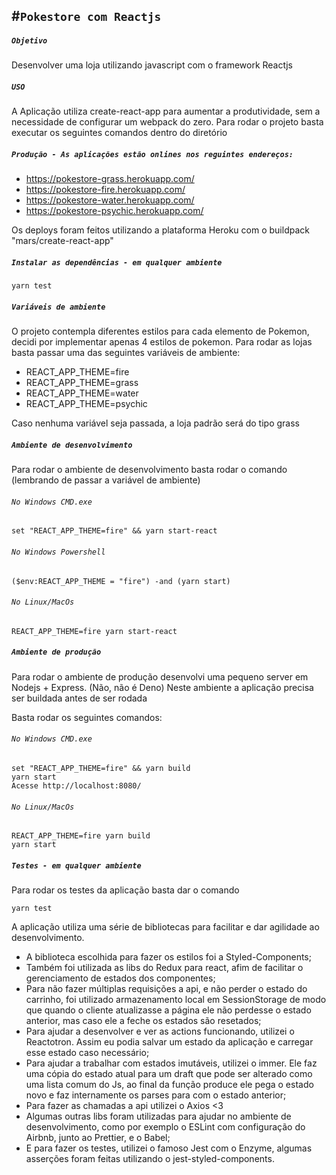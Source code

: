 #`Pokestore com Reactjs`
------------------------------

##### `Objetivo`
Desenvolver uma loja utilizando javascript com o framework Reactjs

##### `USO`
A Aplicação utiliza create-react-app para aumentar a produtividade, sem a necessidade de configurar um webpack do zero. Para rodar o projeto basta executar os seguintes comandos dentro do diretório

##### `Produção - As aplicações estão onlines nos reguintes endereços:`
* https://pokestore-grass.herokuapp.com/
* https://pokestore-fire.herokuapp.com/
* https://pokestore-water.herokuapp.com/
* https://pokestore-psychic.herokuapp.com/

Os deploys foram feitos utilizando a plataforma Heroku com o buildpack "mars/create-react-app"

##### `Instalar as dependências - em qualquer ambiente`
```yarn 
yarn test
`````

##### `Variáveis de ambiente`
O projeto contempla diferentes estilos para cada elemento de Pokemon, decidi por implementar apenas 4 estilos de pokemon.
Para rodar as lojas basta passar uma das seguintes variáveis de ambiente:

* REACT_APP_THEME=fire
* REACT_APP_THEME=grass
* REACT_APP_THEME=water
* REACT_APP_THEME=psychic

Caso nenhuma variável seja passada, a loja padrão será do tipo grass

##### `Ambiente de desenvolvimento`
Para rodar o ambiente de desenvolvimento basta rodar o comando (lembrando de passar a variável de ambiente)


###### `No Windows CMD.exe`
```yarn 
set "REACT_APP_THEME=fire" && yarn start-react
`````
###### `No Windows Powershell`
```yarn 
($env:REACT_APP_THEME = "fire") -and (yarn start)
`````
###### `No Linux/MacOs`
```yarn 
REACT_APP_THEME=fire yarn start-react
`````

##### `Ambiente de produção`
Para rodar o ambiente de produção desenvolvi uma pequeno server em Nodejs + Express. (Não, não é Deno) 
Neste ambiente a aplicação precisa ser buildada antes de ser rodada

Basta rodar os seguintes comandos:

###### `No Windows CMD.exe`
```yarn 
set "REACT_APP_THEME=fire" && yarn build
yarn start
Acesse http://localhost:8080/
`````

###### `No Linux/MacOs`
```yarn 
REACT_APP_THEME=fire yarn build
yarn start
`````

##### `Testes - em qualquer ambiente`
Para rodar os testes da aplicação basta dar o comando
```yarn 
yarn test
`````

A aplicação utiliza uma série de bibliotecas para facilitar e dar agilidade ao desenvolvimento.

* A biblioteca escolhida para fazer os estilos foi a Styled-Components;
* Também foi utilizada as libs do Redux para react, afim de facilitar o gerenciamento de estados dos componentes;
* Para não fazer múltiplas requisições a api, e não perder o estado do carrinho, foi utilizado armazenamento local em SessionStorage de modo que quando o cliente atualizasse a página ele não perdesse o estado anterior, mas caso ele a feche os estados são resetados;
* Para ajudar a desenvolver e ver as actions funcionando, utilizei o Reactotron. Assim eu podia salvar um estado da aplicação e carregar esse estado caso necessário;
* Para ajudar a trabalhar com estados imutáveis, utilizei o immer. Ele faz uma cópia do estado atual para um draft que pode ser alterado como uma lista comum do Js, ao final da função produce ele pega o estado novo e faz internamente os parses para com o estado anterior;
* Para fazer as chamadas a api utilizei o Axios <3
* Algumas outras libs foram utilizadas para ajudar no ambiente de desenvolvimento, como por exemplo o ESLint com configuração do Airbnb, junto ao Prettier, e o Babel;
* E para fazer os testes, utilizei o famoso Jest com o Enzyme, algumas asserções foram feitas utilizando o jest-styled-components.

